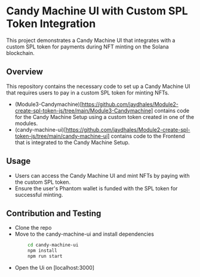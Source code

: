 # Candy Machine UI with Custom SPL Token Integration

This project demonstrates a Candy Machine UI that integrates with a custom SPL token for payments during NFT minting on the Solana blockchain.

## Overview

This repository contains the necessary code to set up a Candy Machine UI that requires users to pay in a custom SPL token for minting NFTs.

- (Module3-Candymachine)[https://github.com/jaydhales/Module2-create-spl-token-js/tree/main/Module3-Candymachine] contains code for the Candy Machine Setup using a custom token created in one of the modules.
- (candy-machine-ui)[https://github.com/jaydhales/Module2-create-spl-token-js/tree/main/candy-machine-ui] contains code to the Frontend that is integrated to the Candy Machine Setup.

## Usage
- Users can access the Candy Machine UI and mint NFTs by paying with the custom SPL token.
- Ensure the user's Phantom wallet is funded with the SPL token for successful minting.

## Contribution and Testing
- Clone the repo
- Move to the candy-machine-ui and install dependencies
```bash
        cd candy-machine-ui
        npm install
        npm run start
```
- Open the Ui on [localhost:3000]

